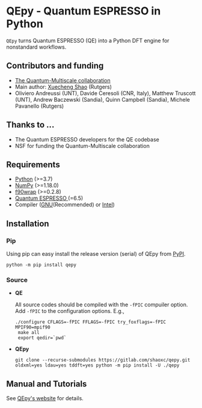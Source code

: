 # QEpy - Quantum ESPRESSO in Python
   `QEpy` turns Quantum ESPRESSO (QE) into a Python DFT engine for nonstandard workflows.

   <!--Check out a [YouTube video](https://www.youtube.com/watch?v=cWt0BVQs-_U) with additional information (installation and examples).-->

## Contributors and funding
 - [The Quantum-Multiscale collaboration](http://www.quantum-multiscale.org/)
 - Main author: [Xuecheng Shao](mailto:xuecheng.shao@rutgers.edu) (Rutgers)
 - Oliviero Andreussi (UNT), Davide Ceresoli (CNR, Italy), Matthew Truscott (UNT), Andrew Baczewski (Sandia), Quinn Campbell (Sandia), Michele Pavanello (Rutgers)


## Thanks to ...
 - The Quantum ESPRESSO developers for the QE codebase
 - NSF for funding the Quantum-Multiscale collaboration

## Requirements
 - [Python](https://www.python.org/) (>=3.7)
 - [NumPy](https://docs.scipy.org/doc/numpy/reference/) (>=1.18.0)
 - [f90wrap](https://github.com/jameskermode/f90wrap) (>=0.2.8)
 - [Quantum ESPRESSO ](https://gitlab.com/QEF/q-e/-/releases/qe-6.5) (=6.5)
 - Compiler ([GNU](https://gcc.gnu.org/fortran/)(Recommended) or [Intel](https://software.intel.com/content/www/us/en/develop/tools/oneapi/components/fortran-compiler.html))

## Installation
### Pip
   Using pip can easy install the release version (serial) of QEpy from [PyPI](https://pypi.org/project/qepy).

```shell
python -m pip install qepy
```

### Source

 - **QE**

	All source codes should be compiled with the `-fPIC` compuiler option. Add `-fPIC` to the configuration options. E.g.,

     ```shell
	 ./configure CFLAGS=-fPIC FFLAGS=-fPIC try_foxflags=-fPIC MPIF90=mpif90
	  make all
	  export qedir=`pwd`
     ```

 - **QEpy**

     ```shell
	 git clone --recurse-submodules https://gitlab.com/shaoxc/qepy.git
     oldxml=yes ldau=yes tddft=yes python -m pip install -U ./qepy
	 ```

## Manual and Tutorials
  See [QEpy's website](http://qepy.rutgers.edu) for details.

